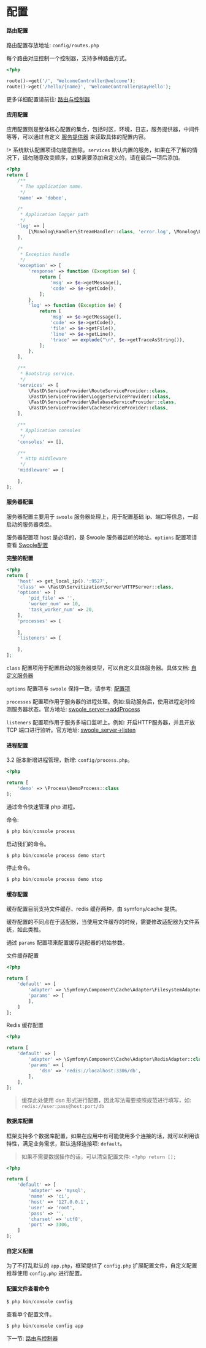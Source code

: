 # 配置

#### 路由配置 

路由配置存放地址: `config/routes.php`

每个路由对应控制一个控制器，支持多种路由方式。

```php
<?php

route()->get('/', 'WelcomeController@welcome');
route()->get('/hello/{name}', 'WelcomeController@sayHello');

```

更多详细配置请前往: [路由与控制器](zh-cn/basic/2-2-routing-and-controllers.md)

#### 应用配置

应用配置则是整体核心配置的集合，包括时区，环境，日志，服务提供器，中间件等等，可以通过自定义 [服务提供器](zh-cn/basic/3-8-service-provider.md) 来读取具体的配置内容。

!> 系统默认配置项请勿随意删除。`services` 默认内置的服务，如果在不了解的情况下，请勿随意改变顺序，如果需要添加自定义的，请在最后一项后添加。

```php
<?php
return [
    /**
     * The application name.
     */
    'name' => 'dobee',

    /*
     * Application logger path
     */
    'log' => [
        [\Monolog\Handler\StreamHandler::class, 'error.log', \Monolog\Logger::ERROR]
    ],

    /*
     * Exception handle
     */
    'exception' => [
        'response' => function (Exception $e) {
            return [
                'msg' => $e->getMessage(),
                'code' => $e->getCode(),
            ];
        },
        'log' => function (Exception $e) {
            return [
                'msg' => $e->getMessage(),
                'code' => $e->getCode(),
                'file' => $e->getFile(),
                'line' => $e->getLine(),
                'trace' => explode("\n", $e->getTraceAsString()),
            ];
        },
    ],

    /**
     * Bootstrap service.
     */
    'services' => [
        \FastD\ServiceProvider\RouteServiceProvider::class,
        \FastD\ServiceProvider\LoggerServiceProvider::class,
        \FastD\ServiceProvider\DatabaseServiceProvider::class,
        \FastD\ServiceProvider\CacheServiceProvider::class,
    ],

    /**
     * Application consoles
     */
    'consoles' => [],

    /**
     * Http middleware
     */
    'middleware' => [
        
    ],
];
```

#### 服务器配置

服务器配置主要用于 `swoole` 服务器处理上，用于配置基础 ip、端口等信息，一起启动的服务器类型。

服务器配置项 host 是必填的，是 Swoole 服务器监听的地址。`options` 配置项请查看 [Swoole配置](http://wiki.swoole.com/wiki/page/274.html)

**完整的配置**

```php
<?php
return [
    'host' => get_local_ip().':9527',
    'class' => \FastD\Servitization\Server\HTTPServer::class,
    'options' => [
        'pid_file' => '',
        'worker_num' => 10,
        'task_worker_num' => 20,
    ],
    'processes' => [
        
    ],
    'listeners' => [
        
    ],
];
```

`class` 配置项用于配置启动的服务器类型，可以自定义具体服务器。具体文档: [自定义服务器](zh-cn/swoole/8-5-custom-server)

`options` 配置项与 `swoole` 保持一致，请参考: [配置项](https://wiki.swoole.com/wiki/page/274.html)

`processes` 配置项作用于服务器的进程处理。例如:启动服务后，使用进程定时检测服务器状态。官方地址: [swoole_server->addProcess](https://wiki.swoole.com/wiki/page/390.html)

`listeners` 配置项作用于服务多端口监听上。例如: 开启HTTP服务器，并且开放 TCP 端口进行监听。官方地址: [swoole_server->listen](https://wiki.swoole.com/wiki/page/367.html)

#### 进程配置

3.2 版本新增进程管理，新增: `config/process.php`。

```php
<?php

return [
    'demo' => \Process\DemoProcess::class
];
```

通过命令快速管理 php 进程。

命令: 

```php
$ php bin/console process
```

启动我们的命令。

```php
$ php bin/console process demo start
```

停止命令。

```php
$ php bin/console process demo stop
```

#### 缓存配置

缓存配置目前支持文件缓存、redis 缓存两种，由 symfony/cache 提供。

缓存配置的不同点在于适配器，当使用文件缓存的时候，需要修改适配器为文件系统，如此类推。

通过 `params` 配置项来配置缓存适配器的初始参数。

文件缓存配置

```php
<?php

return [
    'default' => [
        'adapter' => \Symfony\Component\Cache\Adapter\FilesystemAdapter::class,
        'params' => [
        ],
    ]
];
```

Redis 缓存配置

```php
<?php

return [
    'default' => [
        'adapter' => \Symfony\Component\Cache\Adapter\RedisAdapter::class,
        'params' => [
            'dsn' => 'redis://localhost:3306/db',
        ],
    ],
];
```

> 缓存此处使用 dsn 形式进行配置，因此写法需要按照规范进行填写，如: `redis://user:pass@host:port/db`

#### 数据库配置

框架支持多个数据库配置，如果在应用中有可能使用多个连接的话，就可以利用该特性，满足业务需求，默认选择连接项: `default`。

> 如果不需要数据操作的话，可以清空配置文件: `<?php return [];`

```php
<?php

return [
    'default' => [
        'adapter' => 'mysql',
        'name' => 'ci',
        'host' => '127.0.0.1',
        'user' => 'root',
        'pass' => '',
        'charset' => 'utf8',
        'port' => 3306,
    ]
];
```

#### 自定义配置

为了不打乱默认的 `app.php`，框架提供了 `config.php` 扩展配置文件，自定义配置推荐使用 `config.php` 进行配置。

#### 配置文件查看命令

```php
$ php bin/console config
```

查看单个配置文件。

```php
$ php bin/console config app
```

下一节: [路由与控制器](zh-cn/basic/2-2-routing-and-controllers.md)
